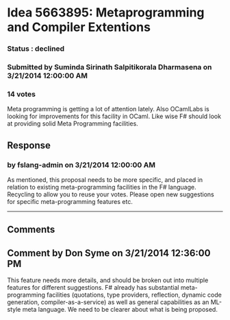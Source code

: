 # Idea 5663895: Metaprogramming and Compiler Extentions #

### Status : declined

### Submitted by Suminda Sirinath Salpitikorala Dharmasena on 3/21/2014 12:00:00 AM

### 14 votes

Meta programming is getting a lot of attention lately. Also OCamlLabs is looking for improvements for this facility in OCaml. Like wise F# should look at providing solid Meta Programming facilities.



## Response 
### by fslang-admin on 3/21/2014 12:00:00 AM

As mentioned, this proposal needs to be more specific, and placed in relation to existing meta-programming facilities in the F# language.
Recycling to allow you to reuse your votes. Please open new suggestions for specific meta-programming features etc.

------------------------
## Comments


## Comment by Don Syme on 3/21/2014 12:36:00 PM
This feature needs more details, and should be broken out into multiple features for different suggestions.
F# already has substantial meta-programming facilities (quotations, type providers, reflection, dynamic code generation, compiler-as-a-service) as well as general capabilities as an ML-style meta language. We need to be clearer about what is being proposed.

